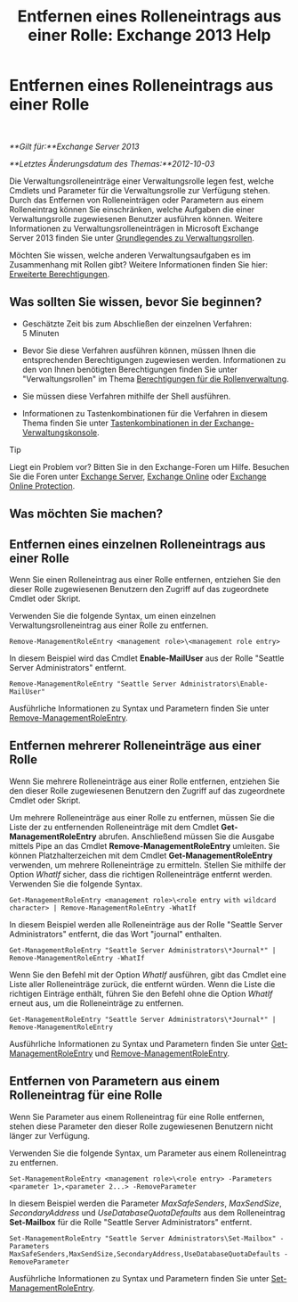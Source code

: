 ﻿---
title: 'Entfernen eines Rolleneintrags aus einer Rolle: Exchange 2013 Help'
TOCTitle: Entfernen eines Rolleneintrags aus einer Rolle
ms:assetid: 4736367a-750f-44d3-8a20-5149bd35e9ff
ms:mtpsurl: https://technet.microsoft.com/de-de/library/Dd297947(v=EXCHG.150)
ms:contentKeyID: 50475592
ms.date: 04/24/2018
mtps_version: v=EXCHG.150
ms.translationtype: HT
---

# Entfernen eines Rolleneintrags aus einer Rolle

 

_**Gilt für:**Exchange Server 2013_

_**Letztes Änderungsdatum des Themas:**2012-10-03_

Die Verwaltungsrolleneinträge einer Verwaltungsrolle legen fest, welche Cmdlets und Parameter für die Verwaltungsrolle zur Verfügung stehen. Durch das Entfernen von Rolleneinträgen oder Parametern aus einem Rolleneintrag können Sie einschränken, welche Aufgaben die einer Verwaltungsrolle zugewiesenen Benutzer ausführen können. Weitere Informationen zu Verwaltungsrolleneinträgen in Microsoft Exchange Server 2013 finden Sie unter [Grundlegendes zu Verwaltungsrollen](understanding-management-roles-exchange-2013-help.md).

Möchten Sie wissen, welche anderen Verwaltungsaufgaben es im Zusammenhang mit Rollen gibt? Weitere Informationen finden Sie hier: [Erweiterte Berechtigungen](advanced-permissions-exchange-2013-help.md).

## Was sollten Sie wissen, bevor Sie beginnen?

  - Geschätzte Zeit bis zum Abschließen der einzelnen Verfahren: 5 Minuten

  - Bevor Sie diese Verfahren ausführen können, müssen Ihnen die entsprechenden Berechtigungen zugewiesen werden. Informationen zu den von Ihnen benötigten Berechtigungen finden Sie unter "Verwaltungsrollen" im Thema [Berechtigungen für die Rollenverwaltung](role-management-permissions-exchange-2013-help.md).

  - Sie müssen diese Verfahren mithilfe der Shell ausführen.

  - Informationen zu Tastenkombinationen für die Verfahren in diesem Thema finden Sie unter [Tastenkombinationen in der Exchange-Verwaltungskonsole](keyboard-shortcuts-in-the-exchange-admin-center-exchange-online-protection-help.md).


> [!TIP]
> Liegt ein Problem vor? Bitten Sie in den Exchange-Foren um Hilfe. Besuchen Sie die Foren unter <A href="https://go.microsoft.com/fwlink/p/?linkid=60612">Exchange Server</A>, <A href="https://go.microsoft.com/fwlink/p/?linkid=267542">Exchange Online</A> oder <A href="https://go.microsoft.com/fwlink/p/?linkid=285351">Exchange Online Protection</A>.



## Was möchten Sie machen?

## Entfernen eines einzelnen Rolleneintrags aus einer Rolle

Wenn Sie einen Rolleneintrag aus einer Rolle entfernen, entziehen Sie den dieser Rolle zugewiesenen Benutzern den Zugriff auf das zugeordnete Cmdlet oder Skript.

Verwenden Sie die folgende Syntax, um einen einzelnen Verwaltungsrolleneintrag aus einer Rolle zu entfernen.

    Remove-ManagementRoleEntry <management role>\<management role entry>

In diesem Beispiel wird das Cmdlet **Enable-MailUser** aus der Rolle "Seattle Server Administrators" entfernt.

    Remove-ManagementRoleEntry "Seattle Server Administrators\Enable-MailUser"

Ausführliche Informationen zu Syntax und Parametern finden Sie unter [Remove-ManagementRoleEntry](https://technet.microsoft.com/de-de/library/dd351187\(v=exchg.150\)).

## Entfernen mehrerer Rolleneinträge aus einer Rolle

Wenn Sie mehrere Rolleneinträge aus einer Rolle entfernen, entziehen Sie den dieser Rolle zugewiesenen Benutzern den Zugriff auf das zugeordnete Cmdlet oder Skript.

Um mehrere Rolleneinträge aus einer Rolle zu entfernen, müssen Sie die Liste der zu entfernenden Rolleneinträge mit dem Cmdlet **Get-ManagementRoleEntry** abrufen. Anschließend müssen Sie die Ausgabe mittels Pipe an das Cmdlet **Remove-ManagementRoleEntry** umleiten. Sie können Platzhalterzeichen mit dem Cmdlet **Get-ManagementRoleEntry** verwenden, um mehrere Rolleneinträge zu ermitteln. Stellen Sie mithilfe der Option *WhatIf* sicher, dass die richtigen Rolleneinträge entfernt werden. Verwenden Sie die folgende Syntax.

    Get-ManagementRoleEntry <management role>\<role entry with wildcard character> | Remove-ManagementRoleEntry -WhatIf

In diesem Beispiel werden alle Rolleneinträge aus der Rolle "Seattle Server Administrators" entfernt, die das Wort "journal" enthalten.

    Get-ManagementRoleEntry "Seattle Server Administrators\*Journal*" | Remove-ManagementRoleEntry -WhatIf

Wenn Sie den Befehl mit der Option *WhatIf* ausführen, gibt das Cmdlet eine Liste aller Rolleneinträge zurück, die entfernt würden. Wenn die Liste die richtigen Einträge enthält, führen Sie den Befehl ohne die Option *WhatIf* erneut aus, um die Rolleneinträge zu entfernen.

    Get-ManagementRoleEntry "Seattle Server Administrators\*Journal*" | Remove-ManagementRoleEntry

Ausführliche Informationen zu Syntax und Parametern finden Sie unter [Get-ManagementRoleEntry](https://technet.microsoft.com/de-de/library/dd335210\(v=exchg.150\)) und [Remove-ManagementRoleEntry](https://technet.microsoft.com/de-de/library/dd351187\(v=exchg.150\)).

## Entfernen von Parametern aus einem Rolleneintrag für eine Rolle

Wenn Sie Parameter aus einem Rolleneintrag für eine Rolle entfernen, stehen diese Parameter den dieser Rolle zugewiesenen Benutzern nicht länger zur Verfügung.

Verwenden Sie die folgende Syntax, um Parameter aus einem Rolleneintrag zu entfernen.

    Set-ManagementRoleEntry <management role>\<role entry> -Parameters <parameter 1>,<parameter 2...> -RemoveParameter

In diesem Beispiel werden die Parameter *MaxSafeSenders*, *MaxSendSize*, *SecondaryAddress* und *UseDatabaseQuotaDefaults* aus dem Rolleneintrag **Set-Mailbox** für die Rolle "Seattle Server Administrators" entfernt.

    Set-ManagementRoleEntry "Seattle Server Administrators\Set-Mailbox" -Parameters MaxSafeSenders,MaxSendSize,SecondaryAddress,UseDatabaseQuotaDefaults -RemoveParameter

Ausführliche Informationen zu Syntax und Parametern finden Sie unter [Set-ManagementRoleEntry](https://technet.microsoft.com/de-de/library/dd351162\(v=exchg.150\)).

